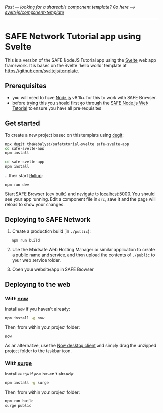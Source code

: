 *Psst — looking for a shareable component template? Go here --> [sveltejs/component-template](https://github.com/sveltejs/component-template)*

---

# SAFE Network Tutorial app using Svelte

This is a version of the SAFE NodeJS Tutorial app using the [Svelte](https://svelte.dev) web app framework. It is based on the Svelte 'hello world' template at https://github.com/sveltejs/template.

## Prerequisites

- you will need to have [Node.js](https://nodejs.org) v8.15+ for this to work with SAFE Browser.
- before trying this you should first go through the [SAFE Node.js Web Tutorial](https://hub.safedev.org/platform/web) to ensure you have all pre-requisites

## Get started

To create a new project based on this template using [degit](https://github.com/Rich-Harris/degit):

```bash
npx degit theWebalyst/safetutorial-svelte safe-svelte-app
cd safe-svelte-app
npm install
```


```bash
cd safe-svelte-app
npm install
```

...then start [Rollup](https://rollupjs.org):

```bash
npm run dev
```

Start SAFE Browser (dev build) and navigate to [localhost:5000](http://localhost:5000). You should see your app running. Edit a component file in `src`, save it and the page will reload to show your changes.


## Deploying to SAFE Network

1. Create a production build (in `./public`):

```bash
   npm run build
```

2. Use the Maidsafe Web Hosting Manager or similar application to create a public name and service, and then upload the contents of `./public` to your web service folder.

3. Open your website/app in SAFE Browser

## Deploying to the web

### With [now](https://zeit.co/now)

Install `now` if you haven't already:

```bash
npm install -g now
```

Then, from within your project folder:

```bash
now
```

As an alternative, use the [Now desktop client](https://zeit.co/download) and simply drag the unzipped project folder to the taskbar icon.

### With [surge](https://surge.sh/)

Install `surge` if you haven't already:

```bash
npm install -g surge
```

Then, from within your project folder:

```bash
npm run build
surge public
```
